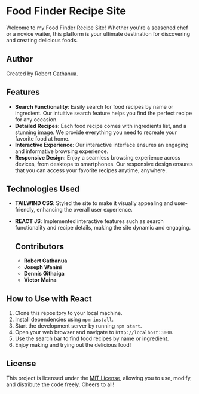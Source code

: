 # Food Finder Recipe Site

Welcome to my Food Finder Recipe Site! Whether you're a seasoned chef or a novice waiter, this platform is your ultimate destination for discovering and creating delicious foods.

## Author
Created by Robert Gathanua.

## Features

- **Search Functionality**: Easily search for food recipes by name or ingredient. Our intuitive search feature helps you find the perfect recipe for any occasion.
- **Detailed Recipes**: Each food recipe comes with  ingredients list, and a stunning image. We provide everything you need to recreate your favorite food at home.
- **Interactive Experience**:  Our interactive interface ensures an engaging and informative browsing experience.
- **Responsive Design**: Enjoy a seamless browsing experience across devices, from desktops to smartphones. Our responsive design ensures that you can access your favorite recipes anytime, anywhere.

## Technologies Used
- **TAILWIND CSS**: Styled the site to make it visually appealing and user-friendly, enhancing the overall user experience.
- **REACT JS**: Implemented interactive features such as search functionality and recipe details, making the site dynamic and engaging.

  ## Contributors
  - **Robert Gathanua**
  - **Joseph Wanini**
  - **Dennis Githaiga**
  - **Victor Maina**

## How to Use with React

1. Clone this repository to your local machine.
2. Install dependencies using `npm install`.
3. Start the development server by running `npm start`.
4. Open your web browser and navigate to `http://localhost:3000`.
5. Use the search bar to find food recipes by name or ingredient.
6. Enjoy making and trying out the delicious food!

## License
This project is licensed under the [MIT License](LICENSE), allowing you to use, modify, and distribute the code freely. Cheers to all!

